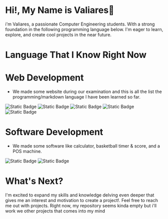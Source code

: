 # Hi!, My Name is Valiares👋
i'm Valiares, a passionate Computer Engineering students. With a strong foundation in the following programming language below. I'm eager to learn, explore, and create cool projects in the near future.

# Language That I Know Right Now

# Web Development
- We made some website during our examination and this is all the list the programming/markdown language I have been learned so far.

![Static Badge](https://img.shields.io/badge/javascript-black?style=for-the-badge&logo=javascript&labelColor=black&color=yellow)
![Static Badge](https://img.shields.io/badge/HTML-%23E34F26?style=for-the-badge&logo=html5&logoColor=%23E34F26&labelColor=Black) ![Static Badge](https://img.shields.io/badge/CSS3-blue?style=for-the-badge&logo=css3&color=blue)  ![Static Badge](https://img.shields.io/badge/Materialiaze_CSS-white?style=for-the-badge&logo=materializecss&color=%23EA7076) ![Static Badge](https://img.shields.io/badge/php-blue?style=for-the-badge&logo=php&logoColor=white&color=%23777BB4) 

# Software Development
- We made some software like calculator, basketball timer & score, and a POS machine. 

![Static Badge](https://img.shields.io/badge/VISUAL_BASIC-blue?style=for-the-badge&logo=visualbasic&logoColor=blue&labelColor=white) ![Static Badge](https://img.shields.io/badge/flutter-%2302569B?style=for-the-badge&logo=flutter&labelColor=black
)

# What's Next?

I'm excited to expand my skills and knowledge delving even deeper that gives me an interest and motivation to create a project!. Feel free to reach me out with projects. Right now, my repository seems kinda empty but i'll work we other projects that comes into my mind
